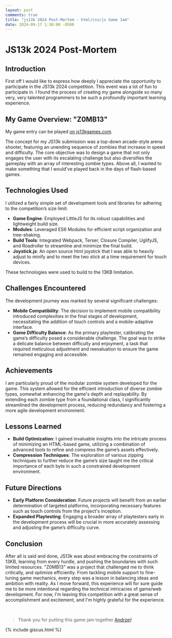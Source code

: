 ```yaml
---
layout: post
comments: true
title: "js13k 2024 Post-Mortem - html/css/js Game Jam"
date: 2024-09-17 1:30:00 -0500
---
```


# JS13k 2024 Post-Mortem

## Introduction
First off I would like to express how deeply I appreciate the opportunity to participate in the JS13k 2024 competition. This event was a lot of fun to participate in. I found the process of creating my game alongside so many very, very talented programmers to be such a profoundly important learning experience.

## My Game Overview: "Z0MB13"
My game entry can be played [on js13kgames.com](https://js13kgames.com/games/z0mb13).

The concept for my JS13k submission was a top-down arcade-style arena shooter, featuring an unending sequence of zombies that increase in speed and difficulty. The core objective was to design a game that not only engages the user with its escalating challenge but also diversifies the gameplay with an array of interesting zombie types. Above all, I wanted to make something that I would've played back in the days of flash-based games.

## Technologies Used
I utilized a fairly simple set of development tools and libraries for adhering to the competition’s size limit:
- **Game Engine**: Employed LittleJS for its robust capabilities and lightweight build size.
- **Modules**: Leveraged ES6 Modules for efficient script organization and tree-shaking.
- **Build Tools**: Integrated Webpack, Terser, Closure Compiler, UglifyJS, and Roadroller to streamline and minimize the final build.
- **Joystick.js**: An open source html joystick that I was able to heavily adjust to minify and to meet the two stick at a time requirement for touch devices.

These technologies were used to build to the 13KB limitation.

## Challenges Encountered
The development journey was marked by several significant challenges:
- **Mobile Compatibility**: The decision to implement mobile compatibility introduced complexities in the final stages of development, necessitating the addition of touch controls and a mobile-adaptive interface.
- **Game Difficulty Balance**: As the primary playtester, calibrating the game’s difficulty posed a considerable challenge. The goal was to strike a delicate balance between difficulty and enjoyment, a task that required meticulous adjustment and reevaluation to ensure the game remained engaging and accessible.

## Achievements
I am particularly proud of the modular zombie system developed for the game. This system allowed for the efficient introduction of diverse zombie types, somewhat enhancing the game's depth and replayability. By extending each zombie type from a foundational class, I significantly streamlined the development process, reducing redundancy and fostering a more agile development environment.

## Lessons Learned
- **Build Optimization**: I gained invaluable insights into the intricate process of minimizing an HTML-based game, utilizing a combination of advanced tools to refine and compress the game’s assets effectively.
- **Compression Techniques**: The exploration of various zipping techniques to further reduce the game’s size taught me the critical importance of each byte in such a constrained development environment.

## Future Directions
- **Early Platform Consideration**: Future projects will benefit from an earlier determination of targeted platforms, incorporating necessary features such as touch controls from the project's inception.
- **Expanded Playtesting**: Engaging a broader array of playtesters early in the development process will be crucial in more accurately assessing and adjusting the game’s difficulty curve.

## Conclusion
After all is said and done, JS13k was about embracing the constraints of 13KB, learning from every hurdle, and pushing the boundaries with such limited resources. "Z0MB13" was a project that challenged me to think critically, and optimize efficiently. From tackling mobile support to fine-tuning game mechanics, every step was a lesson in balancing ideas and ambition with reality. As I move forward, this experience will for sure guide me to be more intentional regarding the technical intricacies of game/web development. For now, I'm leaving this competition with a great sense of accomplishment and excitement, and I'm highly grateful for the experience.

<br>

> Thank you for putting this game jam together [Andrzej](https://end3r.com/)!

{% include giscus.html %}
